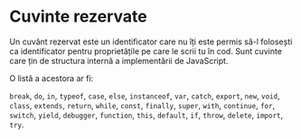 # Cuvinte rezervate

Un cuvânt rezervat este un identificator care nu îți este permis să-l folosești ca identificator pentru proprietățile pe care le scrii tu în cod. Sunt cuvinte care țin de structura internă a implementării de JavaScript.

O listă a acestora ar fi:

`break`, `do`, `in`, `typeof`, `case`, `else`, `instanceof`, `var`, `catch`, `export`, `new`, `void`, `class`, `extends`, `return`, `while`, `const`, `finally`, `super`, `with`, `continue`, `for`, `switch`, `yield`, `debugger`, `function`, `this`, `default`, `if`,
`throw`, `delete`, `import`, `try`.

